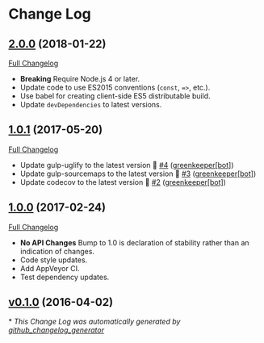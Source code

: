 # Change Log

## [2.0.0](https://github.com/kevinoid/promise-nodeify/tree/2.0.0) (2018-01-22)
[Full Changelog](https://github.com/kevinoid/promise-nodeify/compare/v1.0.1...2.0.0)

- **Breaking** Require Node.js 4 or later.
- Update code to use ES2015 conventions (`const`, `=>`, etc.).
- Use babel for creating client-side ES5 distributable build.
- Update `devDependencies` to latest versions.

## [1.0.1](https://github.com/kevinoid/promise-nodeify/tree/1.0.1) (2017-05-20)
[Full Changelog](https://github.com/kevinoid/promise-nodeify/compare/v1.0.0...1.0.1)

- Update gulp-uglify to the latest version 🚀 [\#4](https://github.com/kevinoid/promise-nodeify/pull/4) ([greenkeeper[bot]](https://github.com/integration/greenkeeper))
- Update gulp-sourcemaps to the latest version 🚀 [\#3](https://github.com/kevinoid/promise-nodeify/pull/3) ([greenkeeper[bot]](https://github.com/integration/greenkeeper))
- Update codecov to the latest version 🚀 [\#2](https://github.com/kevinoid/promise-nodeify/pull/2) ([greenkeeper[bot]](https://github.com/integration/greenkeeper))

## [1.0.0](https://github.com/kevinoid/promise-nodeify/tree/1.0.0) (2017-02-24)
[Full Changelog](https://github.com/kevinoid/promise-nodeify/compare/v0.1.0...1.0.0)

- **No API Changes**  Bump to 1.0 is declaration of stability rather than an
  indication of changes.
- Code style updates.
- Add AppVeyor CI.
- Test dependency updates.

## [v0.1.0](https://github.com/kevinoid/promise-nodeify/tree/v0.1.0) (2016-04-02)


\* *This Change Log was automatically generated by [github_changelog_generator](https://github.com/skywinder/Github-Changelog-Generator)*
